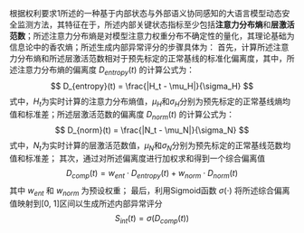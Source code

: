 根据权利要求1所述的一种基于内部状态与外部语义协同感知的大语言模型动态安全监测方法，其特征在于，所述内部关键状态指标至少包括**注意力分布熵**和**层激活范数**；所述注意力分布熵是对模型注意力权重分布不确定性的量化，其理论基础为信息论中的香农熵；所述生成内部异常评分的步骤具体为：
    首先，计算所述注意力分布熵和所述层激活范数相对于预先标定的正常基线的标准化偏离度，其中，所述注意力分布熵的偏离度 $D_{entropy}(t)$ 的计算公式为：
    $$
    D_{entropy}(t) = \frac{|H_t - \mu_H|}{\sigma_H}
    $$
    式中，$H_t$为实时计算的注意力分布熵值，$\mu_H$和$\sigma_H$分别为预先标定的正常基线熵均值和标准差；所述层激活范数的偏离度 $D_{norm}(t)$ 的计算公式为：
    $$
    D_{norm}(t) = \frac{|N_t - \mu_N|}{\sigma_N}
    $$
    式中，$N_t$为实时计算的层激活范数值，$\mu_N$和$\sigma_N$分别为预先标定的正常基线范数均值和标准差；
    其次，通过对所述偏离度进行加权求和得到一个综合偏离值 
    $$
    D_{comp}(t) = w_{ent} \cdot D_{entropy}(t) + w_{norm} \cdot D_{norm}(t)
    $$
    其中 $w_{ent}$ 和 $w_{norm}$ 为预设权重；
    最后，利用Sigmoid函数 $\sigma(\cdot)$ 将所述综合偏离值映射到[0, 1]区间以生成所述内部异常评分 
    $$
    S_{int}(t) = \sigma(D_{comp}(t))
    $$
<!--stackedit_data:
eyJoaXN0b3J5IjpbMjEzMzMxMzU0MSwxODY0MTkwNzFdfQ==
-->